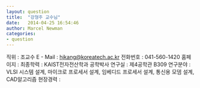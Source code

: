 ```yaml
---
layout: question
title:  "강형주 교수님"
date:   2014-04-25 16:54:46
author: Marcel Newman
categories:
- question
---
```

직위 : 조교수
E - Mail : hjkang@koreatech.ac.kr
전화번호 : 041-560-1420
홈페이지 : 
최종학력 : KAIST전자전산학과 공학박사
연구실 : 제4공학관 B309
연구분야 : VLSI 시스템 설계, 마이크로 프로세서 설계, 임베디드 프로세서 설계, 통신용 모뎀 설계, CAD알고리즘
현장경력 : 
